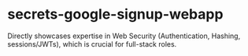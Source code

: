 # secrets-google-signup-webapp
Directly showcases expertise in Web Security (Authentication, Hashing, sessions/JWTs), which is crucial for full-stack roles.
